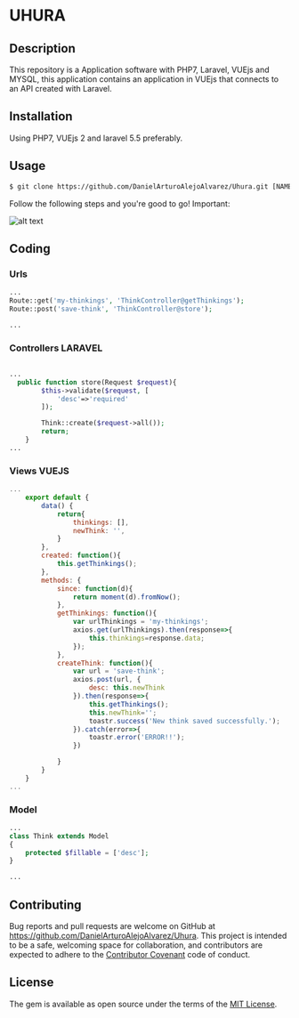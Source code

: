 # UHURA
## Description

This repository is a Application software with PHP7, Laravel, VUEjs and MYSQL, this application contains an application in VUEjs that connects to an API created with Laravel.

## Installation
Using PHP7, VUEjs 2 and laravel 5.5 preferably.

## Usage
```html
$ git clone https://github.com/DanielArturoAlejoAlvarez/Uhura.git [NAME APP] 
```
Follow the following steps and you're good to go! Important:


![alt text](https://d3nmt5vlzunoa1.cloudfront.net/webstorm/files/2017/12/create-new-vue-component.gif)


## Coding

### Urls

```php
...
Route::get('my-thinkings', 'ThinkController@getThinkings');
Route::post('save-think', 'ThinkController@store');

...
```

### Controllers LARAVEL


```php

...
  public function store(Request $request){
        $this->validate($request, [
            'desc'=>'required'
        ]);

        Think::create($request->all());
        return;
    }
...

```

### Views VUEJS

```javascript
...
    export default {
        data() {
            return{
                thinkings: [],
                newThink: '',
            }
        },
        created: function(){
            this.getThinkings();
        },
        methods: {
            since: function(d){
                return moment(d).fromNow();
            },
            getThinkings: function(){
                var urlThinkings = 'my-thinkings';
                axios.get(urlThinkings).then(response=>{
                    this.thinkings=response.data;
                });
            },
            createThink: function(){
                var url = 'save-think';
                axios.post(url, {
                    desc: this.newThink
                }).then(response=>{
                    this.getThinkings();
                    this.newThink='';
                    toastr.success('New think saved successfully.');
                }).catch(error=>{
                    toastr.error('ERROR!!');
                })

            }
        }
    }
...
```

### Model

```php
...
class Think extends Model
{
    protected $fillable = ['desc'];
}

...
```

## Contributing

Bug reports and pull requests are welcome on GitHub at https://github.com/DanielArturoAlejoAlvarez/Uhura. This project is intended to be a safe, welcoming space for collaboration, and contributors are expected to adhere to the [Contributor Covenant](http://contributor-covenant.org) code of conduct.


## License

The gem is available as open source under the terms of the [MIT License](http://opensource.org/licenses/MIT).
